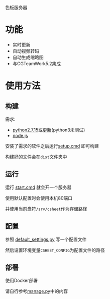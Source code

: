 色板服务器

# 功能

- 实时更新
- 自动视频转码
- 自动生成缩略图
- 与CGTeamWork5.2集成

# 使用方法

## 构建

需求:

- [python2.7.15](https://www.python.org/downloads/release/python-2715/)或[更新](https://www.python.org/downloads/)(python3未测试)
- [node.js](https://nodejs.org/en/download/)

安装了需求的软件之后运行[setup.cmd](./setup.cmd) 即可构建

构建好的文件会在`dist`文件夹中

## 运行

运行 [start.cmd](./start.cmd) 就会开一个服务器

使用默认配置时会使用本机80端口

并使用当前盘符`/srv/csheet`作为存储路径

## 配置

参照 [default_settings.py](./lib/csheet/default_settings.py) 写一个配置文件

然后设置环境变量`CSHEET_CONFIG`为配置文件的路径

## 部署

使用Docker部署

请自行参考[manage.py](./manage.py)中的内容
